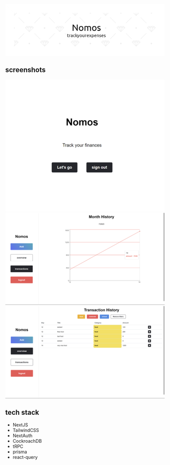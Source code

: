 ![Nomos](./.github/assets/github-header-image.png)

## screenshots
<img src="./.github/assets/nomos.png"></img>
<img src="./.github/assets/overview.png"></img>
<img src="./.github/assets/transactionspng.png"></img>

## tech stack
- NextJS
- TailwindCSS
- NextAuth
- CockroachDB
- tRPC
- prisma
- react-query
